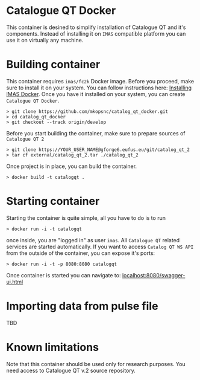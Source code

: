 # Catalogue QT Docker

This container is desined to simplify installation of Catalogue QT and it's components. Instead of installing it on `IMAS` compatible platform you can use it on virtually any machine.

# Building container

This container requires `imas/fc2k` Docker image. Before you proceed, make sure to install it on your system. You can follow instructions here: [Installing IMAS Docker](https://docs.psnc.pl/display/WFMS/IMAS+@+Docker). Once you have it installed on your system, you can create `Catalogue QT Docker`.

```
> git clone https://github.com/mkopsnc/catalog_qt_docker.git
> cd catalog_qt_docker
> git checkout --track origin/develop
```

Before you start building the container, make sure to prepare sources of `Catalogue QT 2`

```
> git clone https://YOUR_USER_NAME@gforge6.eufus.eu/git/catalog_qt_2
> tar cf external/catalog_qt_2.tar ./catalog_qt_2
```

Once project is in place, you can build the container.

```
> docker build -t catalogqt .
```

# Starting container

Starting the container is quite simple, all you have to do is to run

```
> docker run -i -t catalogqt
```

once inside, you are "logged in" as user `imas`. All `Catalogue QT` related services are started automatically. If you want to access `Catalog QT WS API` from the outside of the container, you can expose it's ports:

```
> docker run -i -t -p 8080:8080 catalogqt
```

Once container is started you can navigate to: [localhost:8080/swagger-ui.html](http://localhost:8080/swagger-ui.html)

# Importing data from pulse file

TBD

# Known limitations

Note that this container should be used only for research purposes. You need access to Catalogue QT v.2 source repository.
